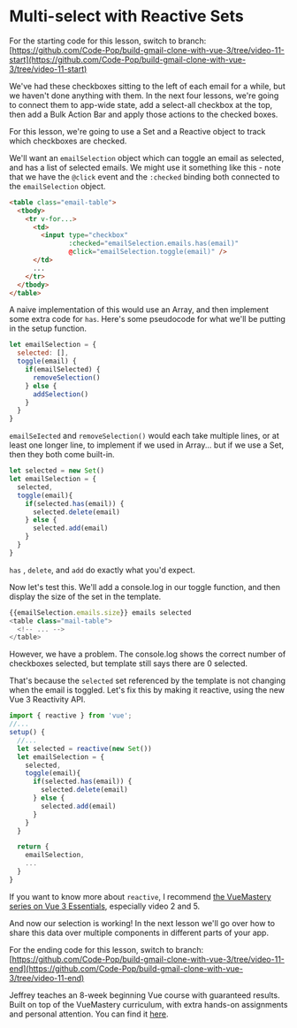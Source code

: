 # Multi-select with Reactive Sets

For the starting code for this lesson, switch to branch: [https://github.com/Code-Pop/build-gmail-clone-with-vue-3/tree/video-11-start](https://github.com/Code-Pop/build-gmail-clone-with-vue-3/tree/video-11-start)

We've had these checkboxes sitting to the left of each email for a while, but we haven't done anything with them.  In the next four lessons, we're going to connect them to app-wide state, add a select-all checkbox at the top, then add a Bulk Action Bar and apply those actions to the checked boxes.

For this lesson, we're going to use a Set and a Reactive object to track which checkboxes are checked.

We'll want an `emailSelection` object which can toggle an email as selected, and has a list of selected emails.  We might use it something like this - note that we have the `@click` event and the `:checked` binding both connected to the `emailSelection` object.

```html
<table class="email-table">
  <tbody>
    <tr v-for...>
      <td>
        <input type="checkbox"
               :checked="emailSelection.emails.has(email)"
               @click="emailSelection.toggle(email)" />
      </td>
      ...
    </tr>
  </tbody>
</table>
```

A naive implementation of this would use an Array, and then implement some extra code for `has`.  Here's some pseudocode for what we'll be putting in the setup function.

```javascript
let emailSelection = {
  selected: [],
  toggle(email) {
    if(emailSelected) {
      removeSelection()
    } else {
      addSelection()
    }
  }
}
```

`emailSeIected` and `removeSelection()` would each take multiple lines, or at least one longer line, to implement if we used in Array... but if we use a Set, then they both come built-in. 

```javascript
let selected = new Set()
let emailSelection = {
  selected,
  toggle(email){
    if(selected.has(email)) {
      selected.delete(email)
    } else {
      selected.add(email)
    }
  }
}

```

`has` , `delete`, and `add` do exactly what you'd expect.

Now let's test this.  We'll add a console.log in our toggle function, and then display the size of the set in the template.

```javascript
{{emailSelection.emails.size}} emails selected
<table class="mail-table">
  <!-- ... -->
</table>
```

However, we have a problem.  The console.log shows the correct number of checkboxes selected, but template still says there are 0 selected.

That's because the `selected` set referenced by the template is not changing when the email is toggled.  Let's fix this by making it reactive, using the new Vue 3 Reactivity API.

```javascript
import { reactive } from 'vue';
//...
setup() {
  //...
  let selected = reactive(new Set())
  let emailSelection = {
    selected,
    toggle(email){
      if(selected.has(email)) {
        selected.delete(email)
      } else {
        selected.add(email)
      }
    }
  }

  return {
    emailSelection,
    ...
  }
}
```

If you want to know more about `reactive`, I recommend [the VueMastery series on Vue 3 Essentials]([https://www.vuemastery.com/courses/vue-3-essentials/setup-and-reactive-references](https://www.vuemastery.com/courses/vue-3-essentials/setup-and-reactive-references)), especially video 2 and 5.

And now our selection is working!  In the next lesson we'll go over how to share this data over multiple components in different parts of your app.

For the ending code for this lesson, switch to branch: [https://github.com/Code-Pop/build-gmail-clone-with-vue-3/tree/video-11-end](https://github.com/Code-Pop/build-gmail-clone-with-vue-3/tree/video-11-end)

Jeffrey teaches an 8-week beginning Vue course with guaranteed results. Built on top of the VueMastery curriculum, with extra hands-on assignments and personal attention. You can find it [here](https://vuemastery--vuetraining.thrivecart.com/vue-training/).
